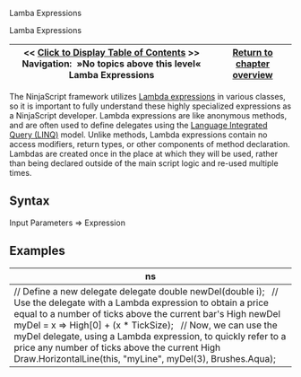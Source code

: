﻿
Lamba Expressions

Lamba Expressions

| \<\< [Click to Display Table of Contents](labdas.md) \>\> **Navigation:**   »No topics above this level«   Lamba Expressions | [Return to chapter overview](sharpdx_directwrite_textlayout-1.md) |
| --- | --- |
The NinjaScript framework utilizes [Lambda expressions](https://msdn.microsoft.com/en-us/library/bb397687.aspx) in various classes, so it is important to fully understand these highly specialized expressions as a NinjaScript developer. Lambda expressions are like anonymous methods, and are often used to define delegates using the [Language Integrated Query (LINQ)](https://msdn.microsoft.com/en-us/library/bb397926.aspx) model. Unlike methods, Lambda expressions contain no access modifiers, return types, or other components of method declaration. Lambdas are created once in the place at which they will be used, rather than being declared outside of the main script logic and re\-used multiple times.
 
## Syntax
Input Parameters \=\> Expression
 
## Examples

| ns |
| --- |
| // Define a new delegate delegate double newDel(double i);   // Use the delegate with a Lambda expression to obtain a price equal to a number of ticks above the current bar's High newDel myDel \= x \=\> High\[0] \+ (x \* TickSize);   // Now, we can use the myDel delegate, using a Lambda expression, to quickly refer to a price any number of ticks above the current High Draw.HorizontalLine(this, "myLine", myDel(3), Brushes.Aqua); |
